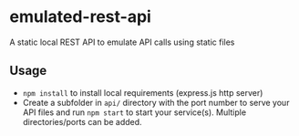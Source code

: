 # emulated-rest-api

A static local REST API to emulate API calls using static files

## Usage


* `npm install` to install local requirements (express.js http server)
* Create a subfolder in `api/` directory with the port number to serve your API files and run
`npm start` to start your service(s). Multiple directories/ports can be added.

